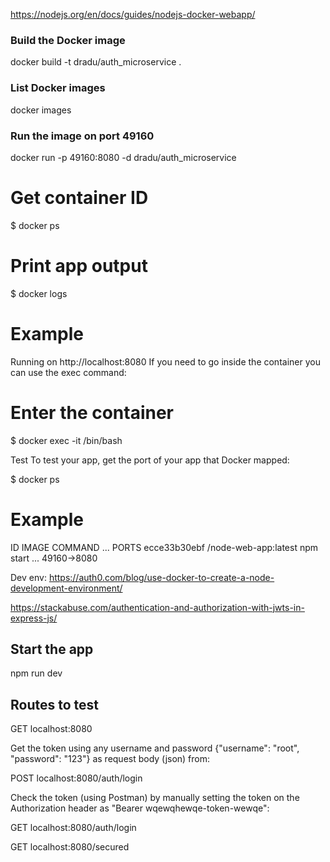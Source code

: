 https://nodejs.org/en/docs/guides/nodejs-docker-webapp/

### Build the Docker image
docker build -t dradu/auth_microservice .

### List Docker images
docker images

### Run the image on port 49160
docker run -p 49160:8080 -d dradu/auth_microservice

# Get container ID
$ docker ps

# Print app output
$ docker logs <container id>

# Example
Running on http://localhost:8080
If you need to go inside the container you can use the exec command:
# Enter the container
$ docker exec -it <container id> /bin/bash

Test
To test your app, get the port of your app that Docker mapped:

$ docker ps

# Example
ID            IMAGE                                COMMAND    ...   PORTS
ecce33b30ebf  <your username>/node-web-app:latest  npm start  ...   49160->8080

Dev env:
https://auth0.com/blog/use-docker-to-create-a-node-development-environment/

https://stackabuse.com/authentication-and-authorization-with-jwts-in-express-js/

## Start the app 
npm run dev

## Routes to test 
GET localhost:8080

Get the token using any username and password {"username": "root", "password": "123"} as request body (json) from:

POST localhost:8080/auth/login

Check the token (using Postman) by manually setting the token on the Authorization header as "Bearer wqewqhewqe-token-wewqe":

GET localhost:8080/auth/login

GET localhost:8080/secured








